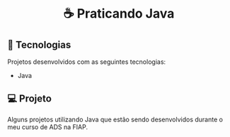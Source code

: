 <h1 align="center">
  <p>☕ Praticando Java</p>
</h1>

## 🚀 Tecnologias

Projetos desenvolvidos com as seguintes tecnologias:

- Java

## 💻 Projeto

Alguns projetos utilizando Java que estão sendo desenvolvidos durante o meu curso de ADS na FIAP.
